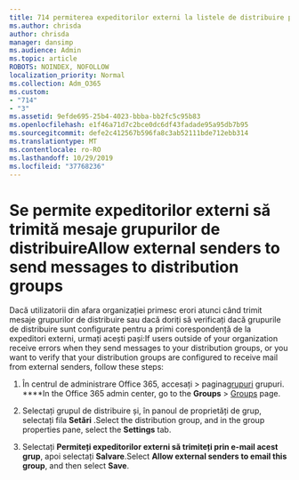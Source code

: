 ```yaml
---
title: 714 permiterea expeditorilor externi la listele de distribuire prin e-mail
ms.author: chrisda
author: chrisda
manager: dansimp
ms.audience: Admin
ms.topic: article
ROBOTS: NOINDEX, NOFOLLOW
localization_priority: Normal
ms.collection: Adm_O365
ms.custom:
- "714"
- "3"
ms.assetid: 9efde695-25b4-4023-bbba-bb2fc5c95b83
ms.openlocfilehash: e1f46a71d7c2bce0dc6df43fadade95a95db7b95
ms.sourcegitcommit: defe2c412567b596fa8c3ab52111bde712ebb314
ms.translationtype: MT
ms.contentlocale: ro-RO
ms.lasthandoff: 10/29/2019
ms.locfileid: "37768236"
---
```

# <a name="allow-external-senders-to-send-messages-to-distribution-groups"></a><span data-ttu-id="8e85a-102">Se permite expeditorilor externi să trimită mesaje grupurilor de distribuire</span><span class="sxs-lookup"><span data-stu-id="8e85a-102">Allow external senders to send messages to distribution groups</span></span>

<span data-ttu-id="8e85a-103">Dacă utilizatorii din afara organizației primesc erori atunci când trimit mesaje grupurilor de distribuire sau dacă doriți să verificați dacă grupurile de distribuire sunt configurate pentru a primi corespondență de la expeditori externi, urmați acești pași:</span><span class="sxs-lookup"><span data-stu-id="8e85a-103">If users outside of your organization receive errors when they send messages to your distribution groups, or you want to verify that your distribution groups are configured to receive mail from external senders, follow these steps:</span></span>

1. <span data-ttu-id="8e85a-104">În centrul de administrare Office 365, accesați > pagina[grupuri](https://portal.office.com/adminportal/home#/groups) grupuri. \*\*\*\*</span><span class="sxs-lookup"><span data-stu-id="8e85a-104">In the Office 365 admin center, go to the **Groups** > [Groups](https://portal.office.com/adminportal/home#/groups) page.</span></span>  

2. <span data-ttu-id="8e85a-105">Selectați grupul de distribuire și, în panoul de proprietăți de grup, selectați fila **Setări** .</span><span class="sxs-lookup"><span data-stu-id="8e85a-105">Select the distribution group, and in the group properties pane, select the **Settings** tab.</span></span>

3. <span data-ttu-id="8e85a-106">Selectați **Permiteți expeditorilor externi să trimiteți prin e-mail acest grup**, apoi selectați **Salvare**.</span><span class="sxs-lookup"><span data-stu-id="8e85a-106">Select **Allow external senders to email this group**, and then select **Save**.</span></span>

